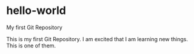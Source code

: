 # hello-world
My first Git Repository

This is my first Git Repository. I am excited that I am learning new things. This is one of them.
